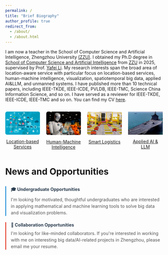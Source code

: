 ```yaml
---
permalink: /
title: "Brief Biography"
author_profile: true
redirect_from: 
  - /about/
  - /about.html
---
```


I am now a teacher in the School of Computer Science and Artificial Intelligence, Zhengzhou University [(ZZU)](https://www.zzu.edu.cn/). I obtained my Ph.D degree in [School of Computer Science and Artificial Intelligence](https://www7.zzu.edu.cn/csai/) from [ZZU](https://www.zzu.edu.cn/) in 2025, supervised by Prof. [Yafei Li](https://www7.zzu.edu.cn/csai/info/1354/3155.htm). My research interests span the broad area of location-aware service with particular focus on location-based services, human-machine intelligence, visualization, spatiotemporal big data, applied AI&LLM, and unmanned systems. I have published more than 10 technical papers, including IEEE-TKDE, IEEE-ICDE, PVLDB, IEEE-TMC, Science China Information Science, and so on. I have served as a reviewer for IEEE-TKDE, IEEE-ICDE, IEEE-TMC and so on. You can find my CV [here](/files/cv.pdf).

<div class="image-grid" style="display: grid; grid-template-columns: repeat(4, 1fr); gap: 20px; text-align: center; margin: 30px 0;">
  <div class="image-item">
    <a href="https://www.businessnewsdaily.com/5386-location-based-services.html" target="_blank">
      <img src="/images/local_based.png" alt="Location-based Services" style="width: 100%; max-width: 180px; height: auto;">
    </a>
    <p style="margin-top: 10px;">
      <a href="https://www.businessnewsdaily.com/5386-location-based-services.html" target="_blank">Location-based Services</a>
    </p>
  </div>
  
  <div class="image-item">
    <a href="https://hbr.org/2018/07/collaborative-intelligence-humans-and-ai-are-joining-forces" target="_blank">
      <img src="/images/human.png" alt="Human-Machine Intelligence" style="width: 100%; max-width: 180px; height: auto;">
    </a>
    <p style="margin-top: 10px;">
      <a href="https://hbr.org/2018/07/collaborative-intelligence-humans-and-ai-are-joining-forces" target="_blank">Human-Machine Intelligence</a>
    </p>
  </div>
  
  <div class="image-item">
    <a href="https://isl-group.eu/en/logistic-solutions/intelligent-logistic-solutions/" target="_blank">
      <img src="/images/smart_log.png" alt="Visualization" style="width: 100%; max-width: 180px; height: auto;">
    </a>
    <p style="margin-top: 10px;">
      <a href="https://isl-group.eu/en/logistic-solutions/intelligent-logistic-solutions/" target="_blank">Smart Logistics</a>
    </p>
  </div>
  
  <div class="image-item">
    <a href="https://www.appliedai.de/en/solutions-services/ai-individual-solutions/large-language-models/" target="_blank">
      <img src="/images/wuren.png" alt="Applied AI & LLM" style="width: 100%; max-width: 180px; height: auto;">
    </a>
    <p style="margin-top: 10px;">
      <a href="https://www.appliedai.de/en/solutions-services/ai-individual-solutions/large-language-models/" target="_blank">Applied AI & LLM</a>
    </p>
  </div>
</div>


News and Opportunities
======
<div class="clean-opportunities" style="margin: 30px 0;">
  <div style="border-left: 3px solid #3498db; padding: 0 0 0 15px; margin-bottom: 20px;">
    <h4 style="margin: 0 0 8px 0; color: #2c3e50;">🎓 Undergraduate Opportunities</h4>
    <p style="margin: 0; color: #555; line-height: 1.5;">
      I'm looking for motivated, thoughtful undergraduates who are interested in applying mathematical and machine learning tools to solve big data and visualization problems.
    </p>
  </div>

  <div style="border-left: 3px solid #e74c3c; padding: 0 0 0 15px; margin-bottom: 20px;">
    <h4 style="margin: 0 0 8px 0; color: #2c3e50;">🤝 Collaboration Opportunities</h4>
    <p style="margin: 0; color: #555; line-height: 1.5;">
      I'm looking for like-minded collaborators. If you're interested in working with me on interesting big data/AI-related projects in Zhengzhou, please email me your resume.
    </p>
  </div>
</div>
